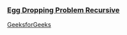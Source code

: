 ### [Egg Dropping Problem Recursive](https://www.youtube.com/watch?v=S49zeUjeUL0&list=PL_z_8CaSLPWekqhdCPmFohncHwz8TY2Go&index=43)   
[GeeksforGeeks](https://www.geeksforgeeks.org/egg-dropping-puzzle-dp-11/)   
